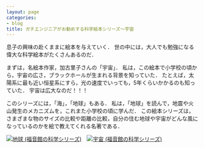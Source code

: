 ```yaml
---
layout: page
categories:
- blog
title: ガチエンジニアがお勧めする科学絵本シリーズ〜宇宙
---
```


息子の興味の赴くままに絵本を与えていく．
世の中には，大人でも勉強になる偉大な科学絵本がたくさんあるのだ．

まずは，名絵本作家，加古里子さんの「宇宙」．
私は，この絵本で小学校の頃から，宇宙の広さ，ブラックホールが生まれる背景を知っていた．
たとえば，太陽系に最も近い恒星系にすら，光の速度でいっても，5年くらいかかるのも知っていた．
宇宙は広大なのだ！！！

このシリーズには，「海」，「地球」もある．
私は，「地球」を読んで，地震や火山発生のメカニズムを，これまた小学校の頃に学んだ．
この絵本シリーズは，さまざまな物のサイズの比較や距離の比較，自分の住む地球や宇宙がどんな風になっているのかを絵で教えてくれる名著である．

<a href="http://www.amazon.co.jp/exec/obidos/ASIN/4834004457/sonsonpicture-22/ref=nosim/" name="amazletlink" target="_blank"><img src="http://ecx.images-amazon.com/images/I/31naFfJI4KL.jpg" alt="地球 (福音館の科学シリーズ)" style="border: none;" /></a>　<a href="http://www.amazon.co.jp/exec/obidos/ASIN/4834007367/sonsonpicture-22/ref=nosim/" name="amazletlink" target="_blank"><img src="http://ecx.images-amazon.com/images/I/41MFXDCCHNL.jpg" alt="宇宙 (福音館の科学シリーズ)" style="border: none;" /></a>